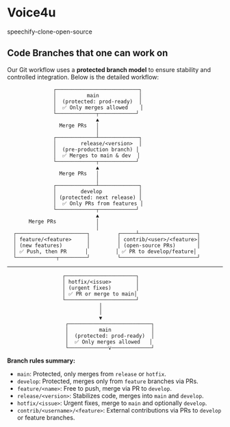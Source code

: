 # Voice4u
speechify-clone-open-source 

## Code Branches that one can work on

Our Git workflow uses a **protected branch model** to ensure stability and controlled integration. Below is the detailed workflow:

                   ┌───────────────────────────┐
                   │          main             │
                   │  (protected: prod-ready)  │
                   │  ✅ Only merges allowed    │
                   └─────────────┬────────────┘
                                 ▲
                     Merge PRs   │
                                 │
                   ┌─────────────┴─────────────┐
                   │        release/<version>  │
                   │  (pre-production branch) │
                   │  ✅ Merges to main & dev  │
                   └─────────────┬────────────┘
                                 ▲
                     Merge PRs   │
                                 │
                   ┌─────────────┴─────────────┐
                   │        develop            │
                   │ (protected: next release) │
                   │  ✅ Only PRs from features │
                   └─────────────┬────────────┘
                                 ▲
           Merge PRs             │
                                 │
      ┌───────────────────────┐         ┌─────┴───────────────────┐
      │ feature/<feature>     │         │ contrib/<user>/<feature>│
      │ (new features)        │         │ (open-source PRs)       │
      │ ✅ Push, then PR      │         │ ✅ PR to develop/feature│
      └─────────────┬─────────┘         └─────────────────────────┘


*******************************************************************************

	                  ┌───────────────────────┐
	                  │ hotfix/<issue>        │
	                  │ (urgent fixes)        │
	                  │ ✅ PR or merge to main│
	                  └───────────────────────┘
	                              │
	                              │
	                              ▼
		               ┌───────────────────────────┐
		               │          main             │
		               │  (protected: prod-ready)  │
		               │  ✅ Only merges allowed   │
		               └─────────────v─────────────┘



                      
**Branch rules summary:**
- `main`: Protected, only merges from `release` or `hotfix`.  
- `develop`: Protected, merges only from `feature` branches via PRs.  
- `feature/<name>`: Free to push, merge via PR to `develop`.  
- `release/<version>`: Stabilizes code, merges into `main` and `develop`.  
- `hotfix/<issue>`: Urgent fixes, merge to `main` and optionally `develop`.  
- `contrib/<username>/<feature>`: External contributions via PRs to `develop` or feature branches.
